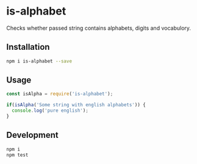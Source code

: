 # is-alphabet

Checks whether passed string contains alphabets, digits and vocabulory.

## Installation
```bash
npm i is-alphabet --save
```

## Usage
```js
const isAlpha = require('is-alphabet');

if(isAlpha('Some string with english alphabets')) {
  console.log('pure english');
}

```
## Development
```bash
npm i
npm test
```
